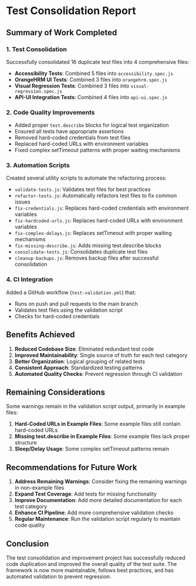 <!-- Source: /Users/mzahirudeen/playwright-framework/docs/reports/CONSOLIDATION_REPORT.md -->

# Test Consolidation Report

## Summary of Work Completed

### 1. Test Consolidation

Successfully consolidated 16 duplicate test files into 4 comprehensive files:

- **Accessibility Tests**: Combined 5 files into `accessibility.spec.js`
- **OrangeHRM UI Tests**: Combined 3 files into `orangehrm.spec.js`
- **Visual Regression Tests**: Combined 3 files into `visual-regression.spec.js`
- **API-UI Integration Tests**: Combined 4 files into `api-ui.spec.js`

### 2. Code Quality Improvements

- Added proper `test.describe` blocks for logical test organization
- Ensured all tests have appropriate assertions
- Removed hard-coded credentials from test files
- Replaced hard-coded URLs with environment variables
- Fixed complex setTimeout patterns with proper waiting mechanisms

### 3. Automation Scripts

Created several utility scripts to automate the refactoring process:

- `validate-tests.js`: Validates test files for best practices
- `refactor-tests.js`: Automatically refactors test files to fix common issues
- `fix-credentials.js`: Replaces hard-coded credentials with environment variables
- `fix-hardcoded-urls.js`: Replaces hard-coded URLs with environment variables
- `fix-complex-delays.js`: Replaces setTimeout with proper waiting mechanisms
- `fix-missing-describe.js`: Adds missing test.describe blocks
- `consolidate-tests.js`: Consolidates duplicate test files
- `cleanup-backups.js`: Removes backup files after successful consolidation

### 4. CI Integration

Added a GitHub workflow (`test-validation.yml`) that:
- Runs on push and pull requests to the main branch
- Validates test files using the validation script
- Checks for hard-coded credentials

## Benefits Achieved

1. **Reduced Codebase Size**: Eliminated redundant test code
2. **Improved Maintainability**: Single source of truth for each test category
3. **Better Organization**: Logical grouping of related tests
4. **Consistent Approach**: Standardized testing patterns
5. **Automated Quality Checks**: Prevent regression through CI validation

## Remaining Considerations

Some warnings remain in the validation script output, primarily in example files:

1. **Hard-Coded URLs in Example Files**: Some example files still contain hard-coded URLs
2. **Missing test.describe in Example Files**: Some example files lack proper structure
3. **Sleep/Delay Usage**: Some complex setTimeout patterns remain

## Recommendations for Future Work

1. **Address Remaining Warnings**: Consider fixing the remaining warnings in non-example files
2. **Expand Test Coverage**: Add tests for missing functionality
3. **Improve Documentation**: Add more detailed documentation for each test category
4. **Enhance CI Pipeline**: Add more comprehensive validation checks
5. **Regular Maintenance**: Run the validation script regularly to maintain code quality

## Conclusion

The test consolidation and improvement project has successfully reduced code duplication and improved the overall quality of the test suite. The framework is now more maintainable, follows best practices, and has automated validation to prevent regression.
